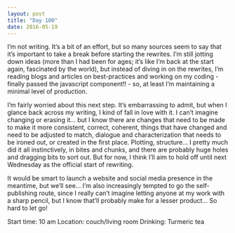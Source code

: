```yaml
---
layout: post
title: "Day 100"
date: 2016-05-19
---
```


I’m not writing. It’s a bit of an effort, but so many sources seem to say that it’s important to take a break before starting the rewrites. I’m still jotting down ideas (more than I had been for ages; it’s like I’m back at the start again, fascinated by the world), but instead of diving in on the rewrites, I’m reading blogs and articles on best-practices and working on my coding - finally passed the javascript component!! - so, at least I’m maintaining a minimal level of production. 

I’m fairly worried about this next step. It’s embarrassing to admit, but when I glance back across my writing, I kind of fall in love with it. I can’t imagine changing or erasing it… but I know there are changes that need to be made to make it more consistent, correct, coherent, things that have changed and need to be adjusted to match, dialogue and characterization that needs to be ironed out, or created in the first place. Plotting, structure… I pretty much did it all instinctively, in bites and chunks, and there are probably huge holes and dragging bits to sort out. But for now, I think I’ll aim to hold off until next Wednesday as the official start of rewriting. 

It would be smart to launch a website and social media presence in the meantime, but we’ll see… I’m also increasingly tempted to go the self-publishing route, since I really can’t imagine letting anyone at my work with a sharp pencil, but I know that’ll probably make for a lesser product… So hard to let go!

Start time: 10 am
Location: couch/living room
Drinking: Turmeric tea 
